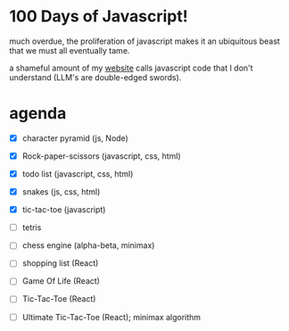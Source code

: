 # 100 Days of Javascript!

much overdue, the proliferation of javascript makes it an ubiquitous beast that we must all eventually tame.

a shameful amount of my [website](https://abaj.ai) calls javascript code that I don't understand (LLM's are double-edged swords).

# agenda

- [X] character pyramid (js, Node)
- [X] Rock-paper-scissors (javascript, css, html)
- [X] todo list (javascript, css, html)
- [X] snakes (js, css, html)
- [X] tic-tac-toe (javascript)
- [ ] tetris
- [ ] chess engine (alpha-beta, minimax)

- [ ] shopping list (React)
- [ ] Game Of Life (React)
- [ ] Tic-Tac-Toe (React)
- [ ] Ultimate Tic-Tac-Toe (React); minimax algorithm
